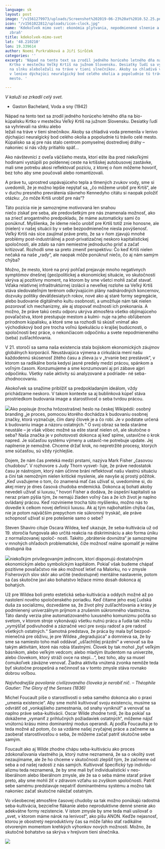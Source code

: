 ```yaml
---
language: sk
layout: post
image: "/v1561279973/uploads/Screenshot%202019-06-23%20at%2010.52.25.png"
icon: "/v1561022812/uploads/icon-clock.jpg"
name: 'Kdekoľvek mimo svet: ekonómia plytvania, nepodmienené slnenie a odpočinok ako
  zbraň'
title: kdekolvek-mimo-svet
lat: '48.210210'
lon: 19.339614
author: Noemi Purkrabková a Jiří Sirůček
categories: ''
excerpt: 'Nápad na tento text sa zrodil jedného horúceho letného dňa na bio-kúpalisku
  Krtko v mestečku Veľký Krtíš na južnom Slovensku. Desiatky ľudí sa vyhrievali
  na slnku aleboležali na tráve v tieni slnečníkov. Akoby sa chladivá voda premenila
  v lenivo dýchajúci neuralgický bod celého okolia a popoludnie tú trávilo celé
  mesto. '

---
```

_V kaluži sa zrkadlí celý svet._

* Gaston Bachelard, Voda a sny (1942)

Nápad na tento text sa zrodil jedného horúceho letného dňa na bio-kúpalisku Krtko v mestečku Veľký Krtíš na južnom Slovensku. Desiatky ľudí sa vyhrievali na slnku alebo  
ležali na tráve v tieni slnečníkov. Akoby sa chladivá voda premenila v lenivo dýchajúci neuralgický bod celého okolia a popoludnie tú trávilo celé mesto. Kúpalisko sa aj pre nás stalo centrom pomyselnej dostredivej dráhy – nakoniec si nás vždy pritiahlo späť...

Ako návštevníci z oveľa väčšieho mesta, ktorí ešte iba pred niekoľkými hodinami vystúpili po poldennej ceste na krtíšskej autobusovej zastávke, mali sme potrebu akosi reflektovať pozíciu, z ktorej o ňom môžeme hovoriť, bez toho aby sme poučovali alebo romantizovali.

A práve tu, uprostred uspávajúceho tepla a tlmených zvukov vody, sme si uvedomili, že je možno lepšie nepýtať sa, „čo môžeme urobiť pre Krtíš“, ale v duchu presného prevrátenia slávneho Kennedyho citátu si naopak položiť otázku: „čo môže Krtíš urobiť pre nás“?

Táto pozícia nie je samozrejme motivovaná len snahou  
niečo získať pre seba, ale predovšetkým pre nás znamenala možnosť, ako sa zriecť arogantného predpokladu, že máme automaticky sami čo ponúknuť. Myšlienka, že ideme niečo urobiť pre Krtíš totiž znie honosne, ale (nielen) v našej situácii by v sebe bezpodmienečne niesla povýšenosť. Veľký Krtíš nás síce zaujímal práve preto, že sa v ňom zjavujú mnohé problémy post-industriálnej a post-privatizačnej neskoro kapitalistickej spoločnosti, ale zdalo sa nám nemiestne jednoducho prísť a začať kritizovať. Rozhodli sme sa preto zmeniť perspektívu: Čo keď Krtíš nielen nečaká na naše „rady“, ale naopak môže ponúknuť niečo, čo aj nám samým chýba?

Možno, že mesto, ktoré na prvý pohľad prejavuje mnoho negatívnych symptómov dnešnej (geo)politickej a ekonomickej situácie, vo skutočnosti skrýva aj pozitívny moment, na ktorom by sme všetci mohli začať stavať. Vďaka relatívnej infraštruktúrnej izolácii a neveľkej rozlohe sa Veľký Krtíš stáva sledovateľným terénom odkrývajúcim plány nadnárodných koncernov, dozvuky politiky deväťdesiatych rokov, nové ako aj staré formy segregácie, alebo budovanie digitálneho kultu osobnosti, a umožňuje nám tak nielen pozorovať ich mechanizmy, ale aj stopovať možnosti ich prekonania. A možno, že práve takú cestu odporu ukrýva atmosféra všetko objímajúceho povaľačstva, ktoré prestupuje mestom a kulmi- nuje na jeho obľúbenom prírodnom kúpalisku, a ktoré sme sa rozhodli tú skúsiť vnímať ako východiskový bod pre trocha voľnú špekuláciu o krajšej budúcnosti, o spoločnosti bez práce, o nekončiacom odpočinku a svete nepodmieneného (seba) zušľachťovania.

V 21. storočí sa sama naša existencia stala bojiskom ekonomických záujmov globálnych korporácií. Neustávajúca výmena a cirkulácia mení našu každodennú skúsenosť žitého času a zlieva ju v „trvanie bez prestávok“, v ktorom sa radikálne boria kedysi jasné predely medzi prácou, spánkom a voľným časom. Konzumujeme a sme konzumovaní aj pri zábave ajpri odpočinku. Všetky naše aktivity sú analyzované a podriade- né seba-zhodnocovaniu.

Akokoľvek sa snažíme priblížiť sa predpokladaným ideálom, vždy prichádzame neskoro. V takom kontexte sa aj bublinková kúpeľ stáva prostriedkom budovania image a starostlivosť o seba tvrdou prácou.

![](https://res.cloudinary.com/dhxmg9p4i/image/upload/c_scale,w_740/v1561280454/uploads/Screenshot%202019-06-23%20at%2011.00.35.png)Ako popisuje (trocha hrôzostrašne) heslo na českej Wikipédii: osobný branding „je proces, pomocou ktorého dochádza k budovaniu osobnej značky, ktorá vyznačuje, čím daný človek je a čo robí. Je v podstate určená k budovaniu image a názoru ostatných.“ O svoj obraz sa teda staráme neustále – je však vôbec možné sa ešte starať nielen oň, ale skutočne o seba? Naša značka je v pohotovosti dokonca aj keď spíme, ustavične o krok napred. Je súčasťou systému výmeny a ustavič-ne potrebuje update. Jej naplnenie je nemožné. Chceme držať krok, no nepretržité procesy, ktorých sme súčasťou, sú vždy rýchlejšie.

Dojem, že nám čas preteká medzi prstami, nazýva Mark Fisher „časovou chudobou“. V rozhovore s Judy Thorn vysvet- ľuje, že práve nedostatok času je nástrojom, ktorý nám účinne bráni reflektovať našu vlastnú situáciu a činí tak nemožným nielen kritické myslenie, ale navyše aj prostý pôžitok. „Keď uvažujeme o tom, čo znamená mať čas užívať si, uvedomíme si, do akej miery je dnes časová chudoba endemická. Dokonca aj bohatí akoby nevedeli užívať si luxusu,“ hovorí Fisher a dodáva, že úspešní kapitalisti sa neraz priam pýšia tým, že nemajú žiaden voľný čas a že ich život je naplno ovládaný prácou. Keď rozvinieme trocha túto myšlienku, možno nás to dovedie k celkom novej definícii luxusu. Ak aj tým najbohatším chýba čas, nie je potom najväčším prepychom nie súkromný tryskáč, ale práve schopnosť užívať si pre potešenie samo o sebe?

Steven Shaviro cituje Oscara Wildea, keď ukazuje, že seba-kultivácia už od 19. storočia fungovala ako určitá reakcia na diskrimináciu a ako forma úniku z normalizovanej spoloč- nosti. Takéto „obrátenie dovnútra“ je samozrejme v mnohých ohľadoch problematické, čiže možnosť reálne spomaliť je reálne dostupná iba

![](https://res.cloudinary.com/dhxmg9p4i/image/upload/c_scale,w_740/v1561279973/uploads/Screenshot%202019-06-23%20at%2010.52.25.png)niekoľkým privilegovaným jedincom, ktorí disponujú dostatočným ekonomickým alebo symbolickým kapitálom. Pokiaľ však budeme chápať pozitívne povaľačstvo nie ako možnosť letieť na Malorku, no v zmysle Fisherových slov skôr ako určité (nedostupné) mentálne nastavenie, potom sa čas skutočne javí ako bohatstvo ležiace mimo dosah dokonca aj bohatých.

Už pre Wildea boli preto estetická seba-kultivácia a oddych možné až po nastolení nového spoločenského poriadku. Keď čítame jeho esej Ľudská duša za socializmu, dozvedáme sa, že život plný zušľachťovania a krásy je podmienený univerzálnym príjmom a zrušením súkromného vlastníctva. Táto dandy verzia plne automatizovaného luxusného komunizmu počíta so svetom, v ktorom stroje vykonávajú všetku nutnú prácu a ľudia tak môžu „vymýšľať podivuhodné a zázračné veci pre svoju radosť a pre radosť všetkých ostatných.“ Samotná predstava, že práca by mala byť bezpod- mienečná pre obživu, je pre Wildea „degradujúca“ a domnieva sa, že by sme sa namiesto toho mali oddávať „ušľachtilej prázdni“ a venovať sa iba takým aktivitám, ktoré nás robia šťastnými. Človek by tak mohol „byť veľkým básnikom, alebo veľkým vedcom; alebo mladým študentom na univerzite, alebo človekom, ktorý stráži ovce na stepi...“, bez toho, aby sa musel čomukoľvek záväzne venovať. Žiadna aktivita vnútená zvonka nemôže teda byť skutočne prospešná a nečinnosť sa v tomto zmysle stáva rovnako dobrou voľbou.

_Najvhodnejšie povolanie civilizovaného človeka je nerobiť nič. – Théophile Gautier: The Glory of the Senses (1836)_

Michel Foucault píše o starostlivosti o seba samého dokonca ako o praxi „umenia existencie“. Aby sme mohli kultivovať svoju existenciu, musíme sa odvrátiť od „vonkajšieho zamestnania, od snahy vyniknúť“ a venovať sa naplno práve seba-kultivácii. Oscar Wilde zhodne tvrdí, že iba pokiaľ sa dokážeme „vymaniť z prihlučných požiadaviek ostatných“, môžeme nájsť vnútornú krásu mimo dominantný modus operandi. Aj podľa Foucaulta je to teda možné až potom, čo sa vzdáme našej zvyčajnej práce a začneme sa zaoberať starostlivosťou o seba, že môžeme začať patriť skutočne sebe samým.

Foucault ako aj Wilde zhodne chápu seba-kultiváciu ako proces zdokonaľovania vlastného ja, ktorý nutne neznamená, že sa o okolitý svet nezaujímame, ale že ho chceme v skutočnosti zlepšiť tým, že začneme od seba a od našej radosti z nás samých. Kultivovať špecifický typ individu- alizmu teda neznamená, že by sme mali byť individualistickí v neo-liberálnom alebo liberálnom zmysle, ale že sa o seba máme starať práve preto, aby sme mohli žiť v zdravom vzťahu so zvyškom spoločnosti. Patriť sebe samému predstavuje nepatriť dominantnému systému a možno tak nakoniec začať skutočne náležať ostatným.

Vo všeobecnej atmosfére časovej chudoby sa tak možno ponúkajú radostná seba-kultivácia, bezcieľne flákanie alebo neproduktívne denné snenie ako adekvátne formy rezistencie. V istom zmysle by sme teda mali usilovať o „svet, v ktorom máme nárok na lenivosť“, ako píšu ANON. Keďže nejasnosť, ktorou je obostretý neproduktívny čas sa môže ľahko stať radikálne otvoreným momentom krehkých výhonkov nových možností. Možno, že skutočné bohatstvo sa skrýva v hrejivom tieni slnečníka.

![](https://res.cloudinary.com/dhxmg9p4i/image/upload/c_scale,w_740/v1561280835/uploads/Screenshot%202019-06-23%20at%2011.06.57.png)